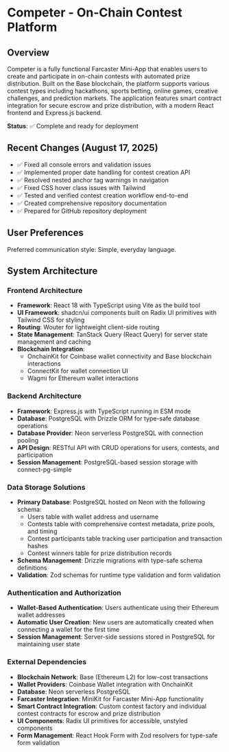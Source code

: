 # Competer - On-Chain Contest Platform

## Overview

Competer is a fully functional Farcaster Mini-App that enables users to create and participate in on-chain contests with automated prize distribution. Built on the Base blockchain, the platform supports various contest types including hackathons, sports betting, online games, creative challenges, and prediction markets. The application features smart contract integration for secure escrow and prize distribution, with a modern React frontend and Express.js backend.

**Status**: ✅ Complete and ready for deployment

## Recent Changes (August 17, 2025)

- ✅ Fixed all console errors and validation issues
- ✅ Implemented proper date handling for contest creation API
- ✅ Resolved nested anchor tag warnings in navigation
- ✅ Fixed CSS hover class issues with Tailwind
- ✅ Tested and verified contest creation workflow end-to-end
- ✅ Created comprehensive repository documentation
- ✅ Prepared for GitHub repository deployment

## User Preferences

Preferred communication style: Simple, everyday language.

## System Architecture

### Frontend Architecture
- **Framework**: React 18 with TypeScript using Vite as the build tool
- **UI Framework**: shadcn/ui components built on Radix UI primitives with Tailwind CSS for styling
- **Routing**: Wouter for lightweight client-side routing
- **State Management**: TanStack Query (React Query) for server state management and caching
- **Blockchain Integration**: 
  - OnchainKit for Coinbase wallet connectivity and Base blockchain interactions
  - ConnectKit for wallet connection UI
  - Wagmi for Ethereum wallet interactions

### Backend Architecture
- **Framework**: Express.js with TypeScript running in ESM mode
- **Database**: PostgreSQL with Drizzle ORM for type-safe database operations
- **Database Provider**: Neon serverless PostgreSQL with connection pooling
- **API Design**: RESTful API with CRUD operations for users, contests, and participation
- **Session Management**: PostgreSQL-based session storage with connect-pg-simple

### Data Storage Solutions
- **Primary Database**: PostgreSQL hosted on Neon with the following schema:
  - Users table with wallet address and username
  - Contests table with comprehensive contest metadata, prize pools, and timing
  - Contest participants table tracking user participation and transaction hashes
  - Contest winners table for prize distribution records
- **Schema Management**: Drizzle migrations with type-safe schema definitions
- **Validation**: Zod schemas for runtime type validation and form validation

### Authentication and Authorization
- **Wallet-Based Authentication**: Users authenticate using their Ethereum wallet addresses
- **Automatic User Creation**: New users are automatically created when connecting a wallet for the first time
- **Session Management**: Server-side sessions stored in PostgreSQL for maintaining user state

### External Dependencies
- **Blockchain Network**: Base (Ethereum L2) for low-cost transactions
- **Wallet Providers**: Coinbase Wallet integration with OnchainKit
- **Database**: Neon serverless PostgreSQL
- **Farcaster Integration**: MiniKit for Farcaster Mini-App functionality
- **Smart Contract Integration**: Custom contest factory and individual contest contracts for escrow and prize distribution
- **UI Components**: Radix UI primitives for accessible, unstyled components
- **Form Management**: React Hook Form with Zod resolvers for type-safe form validation